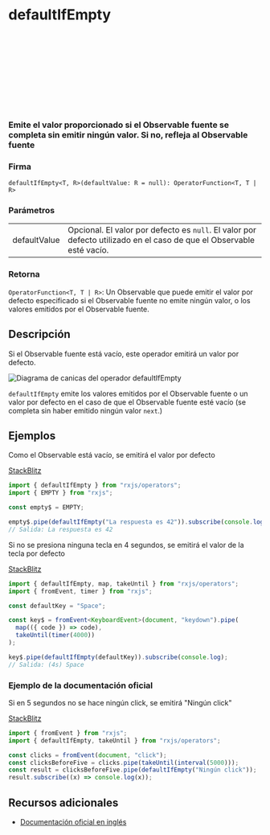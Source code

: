 <div class="page-heading">

# defaultIfEmpty

<a target="_blank" href="https://github.com/ReactiveX/rxjs/blob/master/src/internal/operators/defaultIfEmpty.ts">
<svg>
  <use xlink:href="/assets/icons/github.svg#github"></use>
</svg>
</a>
</div>

### Emite el valor proporcionado si el Observable fuente se completa sin emitir ningún valor. Si no, refleja al Observable fuente

### Firma

`defaultIfEmpty<T, R>(defaultValue: R = null): OperatorFunction<T, T | R>`

### Parámetros

<table>
<tr><td>defaultValue</td><td>Opcional. El valor por defecto es <code>null</code>.
El valor por defecto utilizado en el caso de que el Observable esté vacío.</td></tr>
<table>

### Retorna

`OperatorFunction<T, T | R>`: Un Observable que puede emitir el valor por defecto especificado si el Observable fuente no emite ningún valor, o los valores emitidos por el Observable fuente.

## Descripción

Si el Observable fuente está vacío, este operador emitirá un valor por defecto.

<img src="assets/images/marble-diagrams/conditional-boolean/defaultIfEmpty.md" alt="Diagrama de canicas del operador defaultIfEmpty">

`defaultIfEmpty` emite los valores emitidos por el Observable fuente o un valor por defecto en el caso de que el Observable fuente esté vacío (se completa sin haber emitido ningún valor `next`.)

## Ejemplos

Como el Observable está vacío, se emitirá el valor por defecto

[StackBlitz](https://stackblitz.com/edit/rxjs-defaultifempty-1?file=index.ts)

```javascript
import { defaultIfEmpty } from "rxjs/operators";
import { EMPTY } from "rxjs";

const empty$ = EMPTY;

empty$.pipe(defaultIfEmpty("La respuesta es 42")).subscribe(console.log);
// Salida: La respuesta es 42
```

Si no se presiona ninguna tecla en 4 segundos, se emitirá el valor de la tecla por defecto

[StackBlitz](https://stackblitz.com/edit/rxjs-defaultifempty-2?file=index.html)

```typescript
import { defaultIfEmpty, map, takeUntil } from "rxjs/operators";
import { fromEvent, timer } from "rxjs";

const defaultKey = "Space";

const key$ = fromEvent<KeyboardEvent>(document, "keydown").pipe(
  map(({ code }) => code),
  takeUntil(timer(4000))
);

key$.pipe(defaultIfEmpty(defaultKey)).subscribe(console.log);
// Salida: (4s) Space
```

### Ejemplo de la documentación oficial

Si en 5 segundos no se hace ningún click, se emitirá "Ningún click"

[StackBlitz](https://stackblitz.com/run?devtoolsheight=50)

```javascript
import { fromEvent } from "rxjs";
import { defaultIfEmpty, takeUntil } from "rxjs/operators";

const clicks = fromEvent(document, "click");
const clicksBeforeFive = clicks.pipe(takeUntil(interval(5000)));
const result = clicksBeforeFive.pipe(defaultIfEmpty("Ningún click"));
result.subscribe((x) => console.log(x));
```

## Recursos adicionales

- [Documentación oficial en inglés](https://rxjs-dev.firebaseapp.com/api/operators/defaultIfEmpty)
